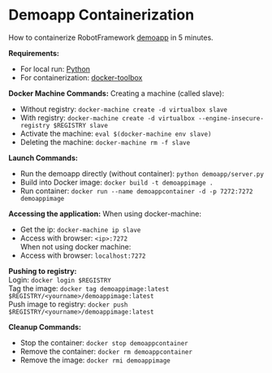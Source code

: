# Demoapp Containerization

How to containerize RobotFramework [demoapp](https://bitbucket.org/robotframework/webdemo) in 5 minutes.

**Requirements:**
* For local run: [Python](https://www.python.org/)
* For containerization: [docker-toolbox](https://www.docker.com/products/docker-toolbox)

**Docker Machine Commands:**
Creating a machine (called slave):  
* Without registry: `docker-machine create -d virtualbox slave`
* With registry: `docker-machine create -d virtualbox --engine-insecure-registry $REGISTRY slave`  
* Activate the machine: `eval $(docker-machine env slave)`  
* Deleting the machine: `docker-machine rm -f slave`

**Launch Commands:**
* Run the demoapp directly (without container): `python demoapp/server.py`
* Build into Docker image: `docker build -t demoappimage .`
* Run container: `docker run --name demoappcontainer -d -p 7272:7272 demoappimage`

**Accessing the application:**
When using docker-machine:  
* Get the ip: `docker-machine ip slave`  
* Access with browser: `<ip>:7272`  
When not using docker machine:  
* Access with browser: `localhost:7272`

**Pushing to registry:**  
Login: `docker login $REGISTRY`  
Tag the image: `docker tag demoappimage:latest $REGISTRY/<yourname>/demoappimage:latest`  
Push image to registry: `docker push $REGISTRY/<yourname>/demoappimage:latest`

**Cleanup Commands:**
* Stop the container: `docker stop demoappcontainer`
* Remove the container: `docker rm demoappcontainer`
* Remove the image: `docker rmi demoappimage`
